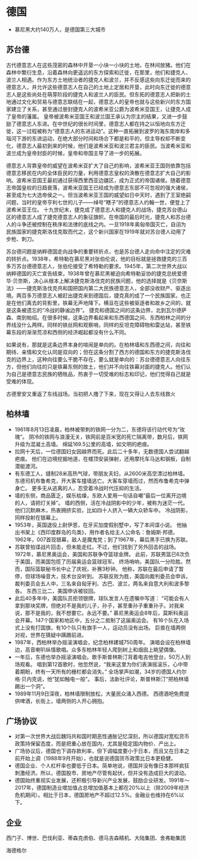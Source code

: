 # 德国

* 慕尼黑大约140万人，是德国第三大城市

## 苏台德

古代德意志人在这些茂密的森林中开垦一小块一小块的土地，在林间放猪。他们在森林中繁衍生息，沿着森林向更遥远的东方探索和迁徙，在那里，他们和捷克人、波兰人相遇。作为东方土地统治者的捷克人和波兰，并不反感这些向东迁徙而来的德意志人，并允许这些德意志人在自己的土地上定居和开垦，此时向东迁徙的德意志人是这些尚处在萌芽阶段的捷克人和波兰人的臣民。但东拓的德意志人把新的土地通过文化和贸易与德意志联结在一起，德意志人的皇帝也就与这些新兴的东方国家建立了关系，甚至通过册封捷克人的波希米亚公爵为波希米亚国王，让捷克人成了皇帝的藩属。
皇帝被波希米亚国王和波兰国王承认为宗主的结果，又进一步鼓励了德意志人东进。在中世纪的很长时间里，德意志人都在持之以恒地向东方迁徙，这一过程被称为“德意志人的东进运动”。这种一直拓展到波罗的海东南岸和多瑙河下游的东进运动，在绝大部分时间和场合下都是和平的，但主导权却不断变化，德意志人最初到来的时候，他们是波希米亚和波兰君主的臣民。当波希米亚和波兰成为皇帝封臣的时候，皇帝和帝国主导了进一步的拓展。

德意志人背靠皇帝的威望在波希米亚扩大了自己的影响，波希米亚王国则依靠包括德意志移民在内的全体臣民的力量，利用德意志皇权的涣散在德意志扩大自己的影响。波希米亚国王最初通过获得西里西亚边疆区，成为正式的帝国诸侯。随着德意志帝国皇权的日趋衰落，波希米亚国王已经成为德意志东部不可忽视的强大诸侯，甚至成为七大选帝侯之一。但当波希米亚王国的威望如日中天时，遇到了王室绝嗣问题，当时的皇帝亨利七世的儿子——绰号“瞎子”的德意志人约翰一世，便登上了波希米亚王位。
十九世纪末，捷克成了德意志人和捷克人的战场，捷克苏台德山区的德意志人成了捷克德意志人的象征旗帜。在帝国的最后时光，捷克人和苏台德人的斗争还被控制在秩序和法律的底线之内。一旦1918年奥匈帝国灭亡，自诩为民族国家的捷克斯洛伐克取而代之，这个新兴国家在1919年就对苏台德人动用了步枪、刺刀。

苏台德问题是纳粹德国走向战争的重要转折点，也是苏台德人走向命中注定的灾难的转折点。1938年，希特勒在慕尼黑对张伯伦说，他的目标就是拯救捷克的三百多万苏台德德意志人，张伯伦接受了希特勒的要求。1945年，第二次世界大战以纳粹德国的灭亡宣告结束，1938年曾在慕尼黑被迫向希特勒妥协的捷克总统爱德华·贝奈斯，决心从根本上解决捷克斯洛伐克的民族问题，他的选择就是《贝奈斯法》——捷克斯洛伐克共和国把国内第二大民族德意志人，全部没收财产、驱逐出境。两百多万德意志人被赶出捷克来到德国后，捷克真的成了一个民族国家。也正是在他们离去的背影里，铁幕无声地降下。横亘在这些被驱逐者和故乡之间的，就是这条被遗忘的“冷战的静谧边界”。
捷克和德国之间的这条边界，北到瓦尔德萨森、南到帕绍。在很多时候，这条边界看起来和东西德国之间、东西柏林之间的分界线没什么两样。同样的铁丝网和观察哨，同样的反坦克障碍物和雷达站，甚至铁幕东段的渐渐荒凉和西侧的经济崛起都没有什么不同。

如果说有，那就是这条边界本身的喧闹是单向的。在柏林墙和东西德之间，向往和期待、亲情和文化认同是双向的；但在这条分割了西方的德国和东方的捷克斯洛伐克的边界上，这种向往要么干脆不存在，要么就是单向的：苏台德德意志人向往东方，但他们向往的只是铁幕东侧的故土，他们并不向往铁幕对面的捷克人。他们认为自己是德意志民族的牺牲品，热衷于一切受难的标志和印记，他们觉得自己就是受难的体现。

古德里安又重返了东线战场。当初把人撸了下来，现在又得让人去东线救火

## 柏林墙

* 1961年8月13日凌晨，柏林被带刺的铁网一分为二，东德将该行动代号为“玫瑰”。 阴冷的铁网与浪漫无关，铁网前是百米宽的死亡隔离带，数月后，铁网升级为混凝土高墙。 绵延169.5公里的高墙，如文明的疤痕。
* 拉网十天后，一位德国妇女因越界而死。此后二十多年，无数德国人尝试翻越疤痕。 他们在边境挖掘地道，在楼顶安装弹射，还用摩托车马达和钢板，自制潜艇渡河。
* 有东德工人，缝制28米高热气球，带朋友夫妇，从2600米高空漂过柏林墙。 东德司机布鲁希克，开大客车撞墙逃亡。大客车穿墙而过，然而布鲁希克中弹身亡。 更多无从逃离的人，忍受着冷战时代压抑的生活。
* 墙的东侧，商品匮乏，娱乐枯燥，东欧人爱用一句话自嘲“最后一位离开边境的人，请把灯关掉”。 墙的西侧，活在冷战阴影中的少年，被称为迷茫一代。他们沉默麻木，热衷拥挤实验，比如四十人挤入一辆大众轿车中。 冷战阴影，同样投射在银幕上。
* 1953年，英国退役上尉伊恩，在牙买加度假别墅中，写了本间谍小说。 他抽出书架上《西印度群岛的鸟类》，用作者名给主人公命名：詹姆斯·邦德。 1962年，007首现银幕，敌人是魔鬼党；到了1967年，幕后黑手已换为苏联。
* 苏联曾拍谍战片回击，但未能走红。不过，他们找到了另外回击的战场。 1972年，慕尼黑奥运会，美国和苏联争夺篮球金牌。 此前，苏联男篮已6次负于美国，而美国包揽了历届奥运会篮球冠军。 终场哨响，美国队一分险胜。然而，国际篮联秘书长中止了庆祝，补赛3秒钟。 他称，苏联在最后申请了暂停，但球场噪音大，技术台没听到。 苏联反败为胜，美国向裁判委员会申诉。 裁判委员会五人中，三名来自匈牙利、古巴、波兰，两名来自意大利和波多黎各。 东西三比二，美国申诉被驳回。
* 此后40多年中，美国队员拒领银牌，球队发言人在遗嘱中写道： “可能会有人拿到那块奖牌，但绝对不是我的儿子，孙子，甚至重孙子重重孙子。对我来说，那不是我的，我不想要它。永远不要。” 慕尼黑奥运会8年后，莫斯科奥运会开幕。147个国家和地区中，五分之二抵制了这届奥运会。 有16个队在入场式上没有打国旗，有10个队只有旗手一人，运动员没有出场。 巨兽在墙两侧对视，世界在猜疑中蹒跚前进。
* 1987年，西柏林举办摇滚演唱会，纪念柏林建城750周年。 演唱会设在柏林墙边，高音喇叭纵情歌唱。众多东柏林年轻人爬到树上和烟囱上眺望偶像。
* 一年后，东德也举办摇滚演唱会。歌手斯普林斯汀背着电吉他登台，50万人到场观看。 唱到第12首歌时，他忽然说，“我来这里为你们表演摇滚乐，心中带着期盼，终有一天所有的栅栏都会消失。” 全场掌声如潮，34岁的德国人约尔格·贝内克说，他“犹如触电一般”。 事后，法新社评论，斯普林斯汀“把柏林墙踢出一个洞”。
* 1989年11月9日深夜，柏林墙限制放松，大量民众涌入西德。 西德酒吧免费提供啤酒，长街上，墙两侧的人开心拥抱。

## 广场协议

* 对第一次世界大战后魏玛共和国时期恶性通胀记忆深刻，所以德国对宽松货币政策持保留态度，而是把重心放在国内，尤其是稳定国内物价、产出上。
* 广场协议后，德国也下调存款利率，但下调幅度要小于日本，而且又在日本之前开始上调（1988年9月开始），也就是说德国货币政策比日本更稳健。
* 德国企业、个人杠杆率也要低于日本。简单地说，德国并没有像日本那样疯狂刺激经济。所以，德国股市、房地产尽管有起伏，但并没有造成巨大的波动。
* 德国始终重视实业发展，还积极引导新兴产业发展，鼓励企业研发。1991年～2017年，德国制造业增加值占总增加值基本上都在20%以上（除2009年经济危机期间）。相比于日本，德国房地产不超过12.5%。金融业也维持在6%以下。

## 企业

西门子、博世、巴伐利亚、蒂森克虏伯、德马吉森精机、大陆集团、舍弗勒集团


海德格尔
